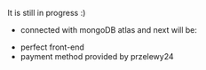 It is still in progress :)
+ connected with mongoDB atlas
and next will be:
- perfect front-end
- payment method provided by przelewy24 
